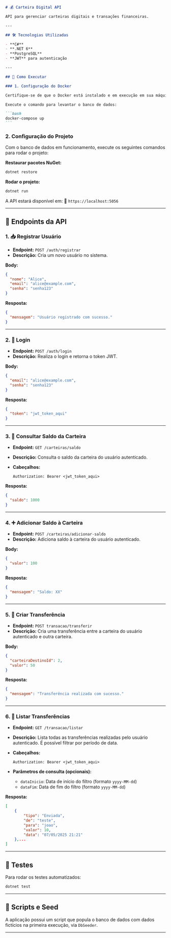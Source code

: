 ````markdown
# 💰 Carteira Digital API

API para gerenciar carteiras digitais e transações financeiras.

---

## 🛠 Tecnologias Utilizadas

- **C#**
- **.NET 6**
- **PostgreSQL**
- **JWT** para autenticação

---

## 🚀 Como Executar

### 1. Configuração do Docker

Certifique-se de que o Docker está instalado e em execução em sua máquina.

Execute o comando para levantar o banco de dados:

```bash
docker-compose up
```
````

### 2. Configuração do Projeto

Com o banco de dados em funcionamento, execute os seguintes comandos para rodar o projeto:

**Restaurar pacotes NuGet:**

```bash
dotnet restore
```

**Rodar o projeto:**

```bash
dotnet run
```

A API estará disponível em:
🔗 `https://localhost:5056`

---

## 📡 Endpoints da API

### 1. 📥 Registrar Usuário

- **Endpoint:** `POST /auth/registrar`
- **Descrição:** Cria um novo usuário no sistema.

**Body:**

```json
{
  "nome": "Alice",
  "email": "alice@example.com",
  "senha": "senha123"
}
```

**Resposta:**

```json
{
  "mensagem": "Usuário registrado com sucesso."
}
```

---

### 2. 🔐 Login

- **Endpoint:** `POST /auth/login`
- **Descrição:** Realiza o login e retorna o token JWT.

**Body:**

```json
{
  "email": "alice@example.com",
  "senha": "senha123"
}
```

**Resposta:**

```json
{
  "token": "jwt_token_aqui"
}
```

---

### 3. 💼 Consultar Saldo da Carteira

- **Endpoint:** `GET /carteiras/saldo`
- **Descrição:** Consulta o saldo da carteira do usuário autenticado.
- **Cabeçalhos:**

  ```
  Authorization: Bearer <jwt_token_aqui>
  ```

**Resposta:**

```json
{
  "saldo": 1000
}
```

---

### 4. ➕ Adicionar Saldo à Carteira

- **Endpoint:** `POST /carteiras/adicionar-saldo`
- **Descrição:** Adiciona saldo à carteira do usuário autenticado.

**Body:**

```json
{
  "valor": 100
}
```

**Resposta:**

```json
{
  "mensagem": "Saldo: XX"
}
```

---

### 5. 🔁 Criar Transferência

- **Endpoint:** `POST transacao/transferir`
- **Descrição:** Cria uma transferência entre a carteira do usuário autenticado e outra carteira.

**Body:**

```json
{
  "carteiraDestinoId": 2,
  "valor": 50
}
```

**Resposta:**

```json
{
  "mensagem": "Transferência realizada com sucesso."
}
```

---

### 6. 📜 Listar Transferências

- **Endpoint:** `GET /transacao/listar`
- **Descrição:** Lista todas as transferências realizadas pelo usuário autenticado. É possível filtrar por período de data.
- **Cabeçalhos:**

  ```
  Authorization: Bearer <jwt_token_aqui>
  ```

- **Parâmetros de consulta (opcionais):**

  - `dataInicio`: Data de início do filtro (formato `yyyy-MM-dd`)
  - `dataFim`: Data de fim do filtro (formato `yyyy-MM-dd`)

**Resposta:**

```json
[
    {
        "tipo": "Enviada",
        "de": "teste",
        "para": "joao",
        "valor": 10,
        "data": "07/05/2025 21:21"
    },...
]
```

---

## 🧪 Testes

Para rodar os testes automatizados:

```bash
dotnet test
```

---

## 📂 Scripts e Seed

A aplicação possui um script que popula o banco de dados com dados fictícios na primeira execução, via `DbSeeder`.

---
